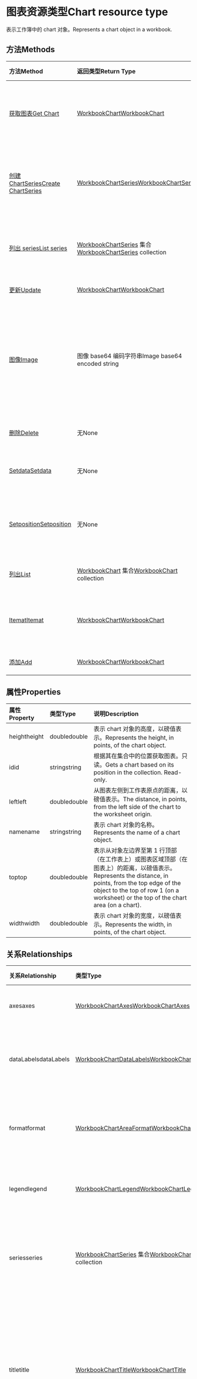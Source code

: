 # <a name="chart-resource-type"></a><span data-ttu-id="3b949-101">图表资源类型</span><span class="sxs-lookup"><span data-stu-id="3b949-101">Chart resource type</span></span>

<span data-ttu-id="3b949-102">表示工作簿中的 chart 对象。</span><span class="sxs-lookup"><span data-stu-id="3b949-102">Represents a chart object in a workbook.</span></span>


## <a name="methods"></a><span data-ttu-id="3b949-103">方法</span><span class="sxs-lookup"><span data-stu-id="3b949-103">Methods</span></span>

| <span data-ttu-id="3b949-104">方法</span><span class="sxs-lookup"><span data-stu-id="3b949-104">Method</span></span>           | <span data-ttu-id="3b949-105">返回类型</span><span class="sxs-lookup"><span data-stu-id="3b949-105">Return Type</span></span>    |<span data-ttu-id="3b949-106">说明</span><span class="sxs-lookup"><span data-stu-id="3b949-106">Description</span></span>|
|:---------------|:--------|:----------|
|[<span data-ttu-id="3b949-107">获取图表</span><span class="sxs-lookup"><span data-stu-id="3b949-107">Get Chart</span></span>](../api/chart_get.md) | [<span data-ttu-id="3b949-108">WorkbookChart</span><span class="sxs-lookup"><span data-stu-id="3b949-108">WorkbookChart</span></span>](chart.md) |<span data-ttu-id="3b949-109">读取 chart 对象的属性和关系。</span><span class="sxs-lookup"><span data-stu-id="3b949-109">Read properties and relationships of chart object.</span></span>|
|[<span data-ttu-id="3b949-110">创建 ChartSeries</span><span class="sxs-lookup"><span data-stu-id="3b949-110">Create ChartSeries</span></span>](../api/chart_post_series.md) |[<span data-ttu-id="3b949-111">WorkbookChartSeries</span><span class="sxs-lookup"><span data-stu-id="3b949-111">WorkbookChartSeries</span></span>](chartseries.md)| <span data-ttu-id="3b949-112">通过发布到序列集合创建新的 ChartSeries。</span><span class="sxs-lookup"><span data-stu-id="3b949-112">Create a new ChartSeries by posting to the series collection.</span></span>|
|[<span data-ttu-id="3b949-113">列出 series</span><span class="sxs-lookup"><span data-stu-id="3b949-113">List series</span></span>](../api/chart_list_series.md) |<span data-ttu-id="3b949-114">[WorkbookChartSeries](chartseries.md) 集合</span><span class="sxs-lookup"><span data-stu-id="3b949-114">[WorkbookChartSeries](chartseries.md) collection</span></span>| <span data-ttu-id="3b949-115">获取 ChartSeries 对象集合。</span><span class="sxs-lookup"><span data-stu-id="3b949-115">Get a ChartSeries object collection.</span></span>|
|[<span data-ttu-id="3b949-116">更新</span><span class="sxs-lookup"><span data-stu-id="3b949-116">Update</span></span>](../api/chart_update.md) | [<span data-ttu-id="3b949-117">WorkbookChart</span><span class="sxs-lookup"><span data-stu-id="3b949-117">WorkbookChart</span></span>](chart.md)   |<span data-ttu-id="3b949-118">更新 Chart 对象。</span><span class="sxs-lookup"><span data-stu-id="3b949-118">Update Chart object.</span></span> |
|[<span data-ttu-id="3b949-119">图像</span><span class="sxs-lookup"><span data-stu-id="3b949-119">Image</span></span>](../api/chart_image.md)|<span data-ttu-id="3b949-120">图像 base64 编码字符串</span><span class="sxs-lookup"><span data-stu-id="3b949-120">Image base64 encoded string</span></span>|<span data-ttu-id="3b949-121">通过缩放图表适应指定的尺寸，将图表呈现为 base64 编码的图像。</span><span class="sxs-lookup"><span data-stu-id="3b949-121">Renders the chart as a base64-encoded image by scaling the chart to fit the specified dimensions.</span></span>|
|[<span data-ttu-id="3b949-122">删除</span><span class="sxs-lookup"><span data-stu-id="3b949-122">Delete</span></span>](../api/chart_delete.md)|<span data-ttu-id="3b949-123">无</span><span class="sxs-lookup"><span data-stu-id="3b949-123">None</span></span>|<span data-ttu-id="3b949-124">删除 chart 对象。</span><span class="sxs-lookup"><span data-stu-id="3b949-124">Deletes the chart object.</span></span>|
|[<span data-ttu-id="3b949-125">Setdata</span><span class="sxs-lookup"><span data-stu-id="3b949-125">Setdata</span></span>](../api/chart_setdata.md)|<span data-ttu-id="3b949-126">无</span><span class="sxs-lookup"><span data-stu-id="3b949-126">None</span></span>|<span data-ttu-id="3b949-127">重置图表的源数据。</span><span class="sxs-lookup"><span data-stu-id="3b949-127">Resets the source data for the chart.</span></span>|
|[<span data-ttu-id="3b949-128">Setposition</span><span class="sxs-lookup"><span data-stu-id="3b949-128">Setposition</span></span>](../api/chart_setposition.md)|<span data-ttu-id="3b949-129">无</span><span class="sxs-lookup"><span data-stu-id="3b949-129">None</span></span>|<span data-ttu-id="3b949-130">相对于工作表上的单元格放置图表。</span><span class="sxs-lookup"><span data-stu-id="3b949-130">Positions the chart relative to cells on the worksheet.</span></span>|
|[<span data-ttu-id="3b949-131">列出</span><span class="sxs-lookup"><span data-stu-id="3b949-131">List</span></span>](../api/chart_list.md) | <span data-ttu-id="3b949-132">[WorkbookChart](chart.md) 集合</span><span class="sxs-lookup"><span data-stu-id="3b949-132">[WorkbookChart](chart.md) collection</span></span> |<span data-ttu-id="3b949-133">获取 chart 对象集合。</span><span class="sxs-lookup"><span data-stu-id="3b949-133">Get chart object collection.</span></span> |
|[<span data-ttu-id="3b949-134">Itemat</span><span class="sxs-lookup"><span data-stu-id="3b949-134">Itemat</span></span>](../api/chartcollection_itemat.md)|[<span data-ttu-id="3b949-135">WorkbookChart</span><span class="sxs-lookup"><span data-stu-id="3b949-135">WorkbookChart</span></span>](chart.md)|<span data-ttu-id="3b949-136">根据其在集合中的位置获取图表。</span><span class="sxs-lookup"><span data-stu-id="3b949-136">Gets a chart based on its position in the collection.</span></span>|
|[<span data-ttu-id="3b949-137">添加</span><span class="sxs-lookup"><span data-stu-id="3b949-137">Add</span></span>](../api/chartcollection_add.md)|[<span data-ttu-id="3b949-138">WorkbookChart</span><span class="sxs-lookup"><span data-stu-id="3b949-138">WorkbookChart</span></span>](chart.md)|<span data-ttu-id="3b949-139">创建新图表。</span><span class="sxs-lookup"><span data-stu-id="3b949-139">Creates a new chart.</span></span>|

## <a name="properties"></a><span data-ttu-id="3b949-140">属性</span><span class="sxs-lookup"><span data-stu-id="3b949-140">Properties</span></span>
| <span data-ttu-id="3b949-141">属性</span><span class="sxs-lookup"><span data-stu-id="3b949-141">Property</span></span>     | <span data-ttu-id="3b949-142">类型</span><span class="sxs-lookup"><span data-stu-id="3b949-142">Type</span></span>   |<span data-ttu-id="3b949-143">说明</span><span class="sxs-lookup"><span data-stu-id="3b949-143">Description</span></span>|
|:---------------|:--------|:----------|
|<span data-ttu-id="3b949-144">height</span><span class="sxs-lookup"><span data-stu-id="3b949-144">height</span></span>|<span data-ttu-id="3b949-145">double</span><span class="sxs-lookup"><span data-stu-id="3b949-145">double</span></span>|<span data-ttu-id="3b949-146">表示 chart 对象的高度，以磅值表示。</span><span class="sxs-lookup"><span data-stu-id="3b949-146">Represents the height, in points, of the chart object.</span></span>|
|<span data-ttu-id="3b949-147">id</span><span class="sxs-lookup"><span data-stu-id="3b949-147">id</span></span>|<span data-ttu-id="3b949-148">string</span><span class="sxs-lookup"><span data-stu-id="3b949-148">string</span></span>|<span data-ttu-id="3b949-p101">根据其在集合中的位置获取图表。只读。</span><span class="sxs-lookup"><span data-stu-id="3b949-p101">Gets a chart based on its position in the collection. Read-only.</span></span>|
|<span data-ttu-id="3b949-151">left</span><span class="sxs-lookup"><span data-stu-id="3b949-151">left</span></span>|<span data-ttu-id="3b949-152">double</span><span class="sxs-lookup"><span data-stu-id="3b949-152">double</span></span>|<span data-ttu-id="3b949-153">从图表左侧到工作表原点的距离，以磅值表示。</span><span class="sxs-lookup"><span data-stu-id="3b949-153">The distance, in points, from the left side of the chart to the worksheet origin.</span></span>|
|<span data-ttu-id="3b949-154">name</span><span class="sxs-lookup"><span data-stu-id="3b949-154">name</span></span>|<span data-ttu-id="3b949-155">string</span><span class="sxs-lookup"><span data-stu-id="3b949-155">string</span></span>|<span data-ttu-id="3b949-156">表示 chart 对象的名称。</span><span class="sxs-lookup"><span data-stu-id="3b949-156">Represents the name of a chart object.</span></span>|
|<span data-ttu-id="3b949-157">top</span><span class="sxs-lookup"><span data-stu-id="3b949-157">top</span></span>|<span data-ttu-id="3b949-158">double</span><span class="sxs-lookup"><span data-stu-id="3b949-158">double</span></span>|<span data-ttu-id="3b949-159">表示从对象左边界至第 1 行顶部（在工作表上）或图表区域顶部（在图表上）的距离，以磅值表示。</span><span class="sxs-lookup"><span data-stu-id="3b949-159">Represents the distance, in points, from the top edge of the object to the top of row 1 (on a worksheet) or the top of the chart area (on a chart).</span></span>|
|<span data-ttu-id="3b949-160">width</span><span class="sxs-lookup"><span data-stu-id="3b949-160">width</span></span>|<span data-ttu-id="3b949-161">double</span><span class="sxs-lookup"><span data-stu-id="3b949-161">double</span></span>|<span data-ttu-id="3b949-162">表示 chart 对象的宽度，以磅值表示。</span><span class="sxs-lookup"><span data-stu-id="3b949-162">Represents the width, in points, of the chart object.</span></span>|

## <a name="relationships"></a><span data-ttu-id="3b949-163">关系</span><span class="sxs-lookup"><span data-stu-id="3b949-163">Relationships</span></span>
| <span data-ttu-id="3b949-164">关系</span><span class="sxs-lookup"><span data-stu-id="3b949-164">Relationship</span></span> | <span data-ttu-id="3b949-165">类型</span><span class="sxs-lookup"><span data-stu-id="3b949-165">Type</span></span>   |<span data-ttu-id="3b949-166">说明</span><span class="sxs-lookup"><span data-stu-id="3b949-166">Description</span></span>|
|:---------------|:--------|:----------|
|<span data-ttu-id="3b949-167">axes</span><span class="sxs-lookup"><span data-stu-id="3b949-167">axes</span></span>|[<span data-ttu-id="3b949-168">WorkbookChartAxes</span><span class="sxs-lookup"><span data-stu-id="3b949-168">WorkbookChartAxes</span></span>](chartaxes.md)|<span data-ttu-id="3b949-p102">表示图表坐标轴。只读。</span><span class="sxs-lookup"><span data-stu-id="3b949-p102">Represents chart axes. Read-only.</span></span>|
|<span data-ttu-id="3b949-171">dataLabels</span><span class="sxs-lookup"><span data-stu-id="3b949-171">dataLabels</span></span>|[<span data-ttu-id="3b949-172">WorkbookChartDataLabels</span><span class="sxs-lookup"><span data-stu-id="3b949-172">WorkbookChartDataLabels</span></span>](chartdatalabels.md)|<span data-ttu-id="3b949-p103">表示图表上的数据标签。只读。</span><span class="sxs-lookup"><span data-stu-id="3b949-p103">Represents the datalabels on the chart. Read-only.</span></span>|
|<span data-ttu-id="3b949-175">format</span><span class="sxs-lookup"><span data-stu-id="3b949-175">format</span></span>|[<span data-ttu-id="3b949-176">WorkbookChartAreaFormat</span><span class="sxs-lookup"><span data-stu-id="3b949-176">WorkbookChartAreaFormat</span></span>](chartareaformat.md)|<span data-ttu-id="3b949-p104">封装图表区域的格式属性。只读。</span><span class="sxs-lookup"><span data-stu-id="3b949-p104">Encapsulates the format properties for the chart area. Read-only.</span></span>|
|<span data-ttu-id="3b949-179">legend</span><span class="sxs-lookup"><span data-stu-id="3b949-179">legend</span></span>|[<span data-ttu-id="3b949-180">WorkbookChartLegend</span><span class="sxs-lookup"><span data-stu-id="3b949-180">WorkbookChartLegend</span></span>](chartlegend.md)|<span data-ttu-id="3b949-p105">表示图表的图例。只读。</span><span class="sxs-lookup"><span data-stu-id="3b949-p105">Represents the legend for the chart. Read-only.</span></span>|
|<span data-ttu-id="3b949-183">series</span><span class="sxs-lookup"><span data-stu-id="3b949-183">series</span></span>|<span data-ttu-id="3b949-184">[WorkbookChartSeries](chartseries.md) 集合</span><span class="sxs-lookup"><span data-stu-id="3b949-184">[WorkbookChartSeries](chartseries.md) collection</span></span>|<span data-ttu-id="3b949-p106">表示单个系列或图表中的系列集合。只读。</span><span class="sxs-lookup"><span data-stu-id="3b949-p106">Represents either a single series or collection of series in the chart. Read-only.</span></span>|
|<span data-ttu-id="3b949-187">title</span><span class="sxs-lookup"><span data-stu-id="3b949-187">title</span></span>|[<span data-ttu-id="3b949-188">WorkbookChartTitle</span><span class="sxs-lookup"><span data-stu-id="3b949-188">WorkbookChartTitle</span></span>](charttitle.md)|<span data-ttu-id="3b949-p107">表示指定图表的标题，包括标题的文本、可见性、位置和格式。只读。</span><span class="sxs-lookup"><span data-stu-id="3b949-p107">Represents the title of the specified chart, including the text, visibility, position and formating of the title. Read-only.</span></span>|
|<span data-ttu-id="3b949-191">worksheet</span><span class="sxs-lookup"><span data-stu-id="3b949-191">worksheet</span></span>|[<span data-ttu-id="3b949-192">WorkbookWorksheet</span><span class="sxs-lookup"><span data-stu-id="3b949-192">WorkbookWorksheet</span></span>](worksheet.md)|<span data-ttu-id="3b949-p108">包含当前 chart 的 worksheet 对象。只读。</span><span class="sxs-lookup"><span data-stu-id="3b949-p108">The worksheet containing the current chart. Read-only.</span></span>|

## <a name="json-representation"></a><span data-ttu-id="3b949-195">JSON 表示形式</span><span class="sxs-lookup"><span data-stu-id="3b949-195">JSON representation</span></span>

<span data-ttu-id="3b949-196">下面是资源的 JSON 表示形式。</span><span class="sxs-lookup"><span data-stu-id="3b949-196">Here is a JSON representation of the resource.</span></span>

<!--{
  "blockType": "resource",
  "optionalProperties": [],
  "keyProperty": "id",
  "baseType": "microsoft.graph.entity",
  "@odata.type": "microsoft.graph.workbookChart"
}-->

```json
{
  "height": 1024,
  "id": "string",
  "left": 1024,
  "name": "string",
  "top": 1024,
  "width": 1024
}

```

<!-- uuid: 8fcb5dbc-d5aa-4681-8e31-b001d5168d79
2015-10-25 14:57:30 UTC -->
<!-- {
  "type": "#page.annotation",
  "description": "Chart resource",
  "keywords": "",
  "section": "documentation",
  "tocPath": ""
}-->